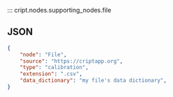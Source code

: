 ::: cript.nodes.supporting_nodes.file

## JSON
``` json
{
    "node": "File",
    "source": "https://criptapp.org",
    "type": "calibration",
    "extension": ".csv",
    "data_dictionary": "my file's data dictionary",
}
```